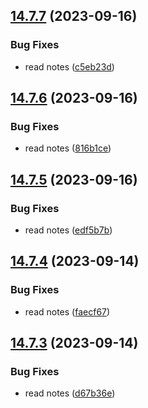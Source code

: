 ## [14.7.7](https://github.com/Torwent/WaspLib/compare/v14.7.6...v14.7.7) (2023-09-16)


### Bug Fixes

* read notes ([c5eb23d](https://github.com/Torwent/WaspLib/commit/c5eb23d6a75eaa90185e66684c6c4cf69c50075a))



## [14.7.6](https://github.com/Torwent/WaspLib/compare/v14.7.5...v14.7.6) (2023-09-16)


### Bug Fixes

* read notes ([816b1ce](https://github.com/Torwent/WaspLib/commit/816b1cef48a506b4a41eed9bea2f208cef8a995d))



## [14.7.5](https://github.com/Torwent/WaspLib/compare/v14.7.4...v14.7.5) (2023-09-16)


### Bug Fixes

* read notes ([edf5b7b](https://github.com/Torwent/WaspLib/commit/edf5b7b3201e2cc4150010a3ef596ac8d19bade4))



## [14.7.4](https://github.com/Torwent/WaspLib/compare/v14.7.3...v14.7.4) (2023-09-14)


### Bug Fixes

* read notes ([faecf67](https://github.com/Torwent/WaspLib/commit/faecf67137558246028d1a613daf2da57c02a24c))



## [14.7.3](https://github.com/Torwent/WaspLib/compare/v14.7.2...v14.7.3) (2023-09-14)


### Bug Fixes

* read notes ([d67b36e](https://github.com/Torwent/WaspLib/commit/d67b36e07ed4774084ab88403851dabd7614ff39))




